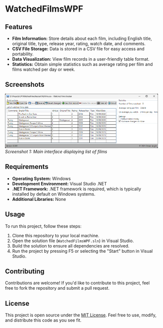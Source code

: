 # WatchedFilmsWPF

## Features

- **Film Information:** Store details about each film, including English title, original title, type, release year, rating, watch date, and comments.
- **CSV File Storage:** Data is stored in a CSV file for easy access and portability.
- **Data Visualization:** View film records in a user-friendly table format.
- **Statistics:** Obtain simple statistics such as average rating per film and films watched per day or week.

## Screenshots

![Main page](https://github.com/OskarKamil/WatchedFilmsWPF/blob/main/External/versions/0.008.png?raw=true)
*Screenshot 1: Main interface displaying list of films*

## Requirements

- **Operating System:** Windows
- **Development Environment:** Visual Studio .NET
- **.NET Framework:** .NET framework is required, which is typically installed by default on Windows systems.
- **Additional Libraries:** None

## Usage

To run this project, follow these steps:

1. Clone this repository to your local machine.
2. Open the solution file (`WatchedFilmsWPF.sln`) in Visual Studio.
3. Build the solution to ensure all dependencies are resolved.
4. Run the project by pressing F5 or selecting the "Start" button in Visual Studio.

## Contributing

Contributions are welcome! If you'd like to contribute to this project, feel free to fork the repository and submit a pull request.

## License

This project is open source under the [MIT License](https://opensource.org/licenses/MIT). Feel free to use, modify, and distribute this code as you see fit.

